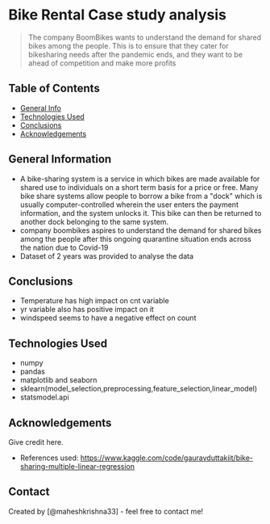 # Bike Rental Case study analysis
> The company BoomBikes wants to understand the demand for shared bikes among the people. This is to ensure that they cater for bikesharing needs after the pandemic ends, 
and they want to be ahead of competition and make more profits


## Table of Contents
* [General Info](#general-information)
* [Technologies Used](#technologies-used)
* [Conclusions](#conclusions)
* [Acknowledgements](#acknowledgements)

<!-- You can include any other section that is pertinent to your problem -->

## General Information
- A bike-sharing system is a service in which bikes are made available for shared use to individuals on a short term basis for a price or free. Many bike share systems allow people to borrow a bike from a "dock" which is usually computer-controlled wherein the user enters the payment information, and the system unlocks it. This bike can then be returned to another dock belonging to the same system.
- company boombikes aspires to understand the demand for shared bikes among the people after this ongoing quarantine situation ends across the nation due to Covid-19
- Dataset of 2 years was provided to analyse the data

<!-- You don't have to answer all the questions - just the ones relevant to your project. -->

## Conclusions
- Temperature has high impact on cnt variable
- yr variable also has positive impact on it
- windspeed seems to have a negative effect on count


<!-- You don't have to answer all the questions - just the ones relevant to your project. -->


## Technologies Used
- numpy
- pandas
- matplotlib and seaborn
- sklearn(model_selection,preprocessing,feature_selection,linear_model)
- statsmodel.api

<!-- As the libraries versions keep on changing, it is recommended to mention the version of library used in this project -->

## Acknowledgements
Give credit here.
- References used: https://www.kaggle.com/code/gauravduttakiit/bike-sharing-multiple-linear-regression



## Contact
Created by [@maheshkrishna33] - feel free to contact me!


<!-- Optional -->
<!-- ## License -->
<!-- This project is open source and available under the [... License](). -->

<!-- You don't have to include all sections - just the one's relevant to your project -->